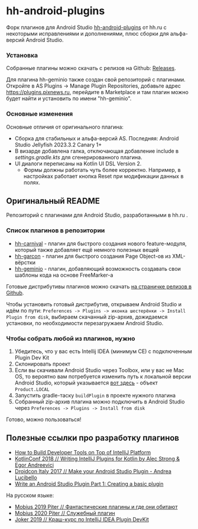# hh-android-plugins

Форк плагинов для Android Studio [hh-android-plugins](https://github.com/hhru/android-multimodule-plugin) от hh.ru c
некоторыми исправлениями и дополнениями, плюс сборки для альфа-версий Android Studio.

### Установка

Собранные плагины можно скачать с релизов на Github: [Releases](https://github.com/illarionov/geminio-android-studio-plugin/releases).

Для плагина hh-geminio также создан свой репозиторий c плагинами.  
Откройте в AS Plugins -> Manage Plugin Repositories, добавьте адрес https://plugins.pixnews.ru, перейдите 
в Marketplace и там плагин можно будет найти и установить по имени "hh-geminio".

### Основные изменения

Основные отличия от оригинального плагина:

* Сборка для стабильных и альфа-версий AS. Последняя: Android Studio Jellyfish 2023.3.2 Canary 1+
* В визарде добавлена галка, отключающая добавление include в *settings.gradle.kts* для сгенерированного плагина.
* UI диалоги переписаны на Kotlin UI DSL Version 2. 
    * Формы должны работать чуть более корректно. Например, в настройках работает кнопка Reset при модификации данных
    в полях.

## Оригинальный README

Репозиторий с плагинами для Android Studio, разработанными в hh.ru .

### Список плагинов в репозитории

- [hh-carnival](./plugins/hh-carnival) - плагин для быстрого создания нового feature-модуля, который также добавляет ещё немного полезных вещей
- [hh-garcon](./plugins/hh-garcon) - плагин для быстрого создания Page Object-ов из XML-вёрстки
- [hh-geminio](./plugins/hh-geminio) - плагин, добавляющий возможность создавать свои шаблоны кода на основе FreeMarker-а

Готовые дистрибутивы плагинов можно скачать 
[на страничке релизов в Github](https://github.com/hhru/android-multimodule-plugin/releases/).

Чтобы установить готовый дистрибутив, открываем Android Studio и идём по пути: 
`Preferences -> Plugins -> иконка шестерёнки -> Install Plugin from disk`, выбираем скачанный zip-архив, дожидаемся 
установки, по необходимости перезагружаем Android Studio.

### Чтобы собрать любой из плагинов, нужно

1. Убедитесь, что у вас есть Intellij IDEA (минимум CE) с подключенным Plugin Dev Kit
2. Склонировать проект
3. Если вы скачивали Android Studio через Toolbox, или у вас не Mac OS, то вероятно вам потребуется изменить путь к локальной версии Android Studio, который указывается [вот здесь](/libraries/src/main/kotlin/ru/hh/plugins/ExternalLibrariesExtension.kt) - объект `Product.LOCAL`
4. Запустить gradle-таску `buildPlugin` в проекте нужного плагина
5. Собранный zip-архив плагина можно подключить в Android Studio через `Preferences -> Plugins -> Install from disk`

Готово, можно пользоваться!

## Полезные ссылки про разработку плагинов

- [How to Build Developer Tools on Top of IntelliJ Platform](https://www.youtube.com/watch?v=S1u8uVjPjvc&list=PLTTdNLQSLhAIFZo6kTpcf8PiPABcyYkSi&index=3&t=0s)
- [KotlinConf 2018 // Writing IntelliJ Plugins for Kotlin by Alec Strong & Egor Andreevici](https://www.youtube.com/watch?v=j2tvi4GbOr4)
- [Droidcon Italy 2017 // Make your Android Studio Plugin - Andrea Lucibello](https://www.youtube.com/watch?v=znDROg5CzZw)
- [Write an Android Studio Plugin Part 1: Creating a basic plugin](https://proandroiddev.com/write-an-android-studio-plugin-part-1-creating-a-basic-plugin-af956c4f8b50)

На русском языке:

- [Mobius 2019 Piter // Фантастические плагины и где они обитают](https://www.youtube.com/watch?v=MSMI85JMIwE&ab_channel=Mobius)
- [Mobius 2020 Piter // Служебный плагин](https://www.youtube.com/watch?v=QKervhpICjk&ab_channel=Mobius)
- [Joker 2019 // Краш-курс по IntelliJ IDEA Plugin DevKit](https://www.youtube.com/watch?v=xoTrgA2zOJI&ab_channel=JUG.ru)
